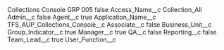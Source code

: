 <?xml version="1.0" encoding="UTF-8"?>
<CustomMetadata xmlns="http://soap.sforce.com/2006/04/metadata" xmlns:xsi="http://www.w3.org/2001/XMLSchema-instance" xmlns:xsd="http://www.w3.org/2001/XMLSchema">
    <label>Collections Console GRP 005</label>
    <protected>false</protected>
    <values>
        <field>Access_Name__c</field>
        <value xsi:type="xsd:string">Collection_All</value>
    </values>
    <values>
        <field>Admin__c</field>
        <value xsi:type="xsd:boolean">false</value>
    </values>
    <values>
        <field>Agent__c</field>
        <value xsi:type="xsd:boolean">true</value>
    </values>
    <values>
        <field>Application_Name__c</field>
        <value xsi:type="xsd:string">TFS_AUP_Collections_Console__c</value>
    </values>
    <values>
        <field>Associate__c</field>
        <value xsi:type="xsd:boolean">false</value>
    </values>
    <values>
        <field>Business_Unit__c</field>
        <value xsi:nil="true"/>
    </values>
    <values>
        <field>Group_Indicator__c</field>
        <value xsi:type="xsd:boolean">true</value>
    </values>
    <values>
        <field>Manager__c</field>
        <value xsi:type="xsd:boolean">true</value>
    </values>
    <values>
        <field>QA__c</field>
        <value xsi:type="xsd:boolean">false</value>
    </values>
    <values>
        <field>Reporting__c</field>
        <value xsi:type="xsd:boolean">false</value>
    </values>
    <values>
        <field>Team_Lead__c</field>
        <value xsi:type="xsd:boolean">true</value>
    </values>
    <values>
        <field>User_Function__c</field>
        <value xsi:nil="true"/>
    </values>
</CustomMetadata>
